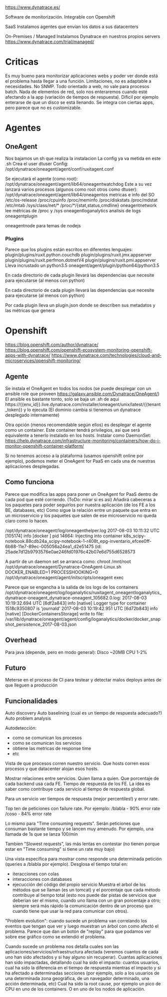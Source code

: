 https://www.dynatrace.es/

Software de monitorización.
Integrable con Openshift

SaaS
Instalamos agentes que envían los datos a sus datacenters


On-Premises / Managed
Instalamos Dynatrace en nuestros propios servers
https://www.dynatrace.com/trial/managed/


# Criticas
Es muy bueno para monitorizar aplicaciones webs y poder ver donde está el problema hasta llegar a una función.
Limitaciones, no es adaptable a necesidades. No SNMP. Todo orientado a web, no vale para procesos batch.
Nada de elementos de red, solo nos enteraremos cuando esté afectando a la app (variación de tiempos de respuesta).
Dificil por ejemplo enterarse de que un disco se está llenando.
Se integra con ciertas apps, pero parece que no es customizable.


# Agentes

## OneAgent
Nos bajamos un sh que realiza la instalacion
La config ya va metida en este .sh
Crea el user dtuser
Config: /opt/dynatrace/oneagent/agent/conf/ruxitagent.conf

Se ejecutará el agente (como root):
/opt/dynatrace/oneagent/agent/lib64/oneagentwatchdog
Este a su vez lanzará varios procesos (algunos como root otros como dtuser):
/opt/dynatrace/oneagent/agent/lib64/oneagentos
  metricas e info del SO /etc/os-release /proc/cpuinfo /proc/meminfo /proc/diskstats /proc/mdstat /etc/mtab /sys/class/net/* /proc/*/{stat,status,cmdline}
oneagentnetwork
  lee métricas de /proc y /sys
oneagentloganalytics
  analisis de logs
oneagentplugin

oneagentnode
  para temas de nodejs

### Plugins
Parece que los plugins están escritos en diferentes lenguajes:
plugin/plugins/ruxit.python.couchdb
plugin/plugins/ruxit.jmx.appserver
plugin/plugins/ruxit.perfmon.dotnetV4
plugin/plugins/ruxit.pmi.appserver
Lleva incrustado un python3.5 oneagent/agent/plugin/python64/python3.5

En cada directorio de cada plugin llevará las dependencias que necesite para ejecutarse (al menos con python)

En cada directorio de cada plugin llevará las dependencias que necesite para ejecutarse (al menos con python)

Por cada plugin lleva un plugin.json donde se describen sus metadatos y las métricas que genera


# Openshift
https://blog.openshift.com/author/dynatrace/
https://blog.openshift.com/openshift-ecosystem-monitoring-openshift-apps-with-dynatrace/
https://www.dynatrace.com/technologies/cloud-and-microservices/openshift-monitoring/

## Agente
Se instala el OneAgent en todos los nodos (se puede desplegar con un ansible role que proveen https://galaxy.ansible.com/Dynatrace/OneAgent/)
El ansible es bastante tonto, solo se baja un .sh de aqui https://{{env_id}}.live.dynatrace.com/installer/oneagent/unix/latest/{{tenant_token}} y lo ejecuta
(El dominio cambia si tienemos un dynatrace desplegado internamente)

Otra opción (menos recomendable según ellos) es desplegar el agente como un container. Este container tendrá privilegios, así que será equivalente a tenerlo instalado en los hosts.
Instalar como DaemonSet: https://help.dynatrace.com/infrastructure-monitoring/containers/how-do-i-monitor-openshift-container-platform/

Si no tenemos acceso a la plataforma (usamos openshift online por ejemplo), podemos meter el OneAgent for PaaS en cada una de nuestras aplicaciones desplegadas.


## Como funciona
Parece que modifica las apps para poner un OneAgent for PaaS dentro de cada pod que esté corriendo. (ToDo: mirar si es asi)
Añadirá cabeceras a los paquetes para poder seguirlos por nuestra aplicación (de los FE a los BE, databases, etc)
Como sigue la relación entre un paquete que entra en un microservicio y los paquetes que salen de ese microservicio no queda claro como lo hacen.

/opt/dynatrace/oneagent/log/oneagenthelper.log
2017-08-03 10:11:32 UTC [105174] info    [docker    ] pid 14664: Injecting into container k8s_scipy-notebook.88cdb24a_scipy-notebook-1-r408t_epg-inventario_efcee0ff-6b88-11e7-89ec-005056a24ea1_d2e51475 (id: 25ade7d12b9793576e0ae246fd01976c42b07e6d755d6528573

A partir de un daemon set se arranca como:
chroot /mnt/root /opt/dynatrace/oneagent/Dynatrace-OneAgent-Linux.sh  DOCKER_ENABLED=1 PROCESSHOOKING=0
  /opt/dynatrace/oneagent/agent/initscripts/oneagent exec

Parece que se engancha a la salida de los logs de los containers
/opt/dynatrace/oneagent/log/loganalytics/ruxitagent_oneagentloganalytics_dynatrace-oneagent_dynatrace-oneagent_105682.0.log:
2017-08-03 10:19:32.694 UTC [6df2a843] info    [native] Logger type for container 1518c9350807 is 'journald'
2017-08-03 10:19:42.951 UTC [6d72b843] info    [native] [DockerContainersStorage]  write to file: /var/lib/dynatrace/oneagent/agent/config/loganalytics/docker/docker_snapshot_persistence_2017-08-03.json



## Overhead
Para java (depende, pero en modo general):
  Disco ~20MB
  CPU 1-2%

## Futuro
Meterse en el proceso de CI para testear y detectar malos deploys antes de que lleguen a producción


## Funcionalidades
Auto discovery
Auto baselining (cual es un tiempo de respuesta adecuado?)
Auto problem analysis

Autodetección:
  - como se comunican los procesos
  - como se comunican los servicios
  - obtiene las metricas de response time
  - etc

Vista de que procesos corren nuestro servicio. Que hosts corren esos procesos y que datacenter alojan esos hosts.

Mostrar relaciones entre servicios.
Quien llama a quien. Que porcentaje de cada backend usa cada FE.
Tiempo de respuesta de los FE.
La idea es saber como contribuye cada servicio al tiempo de respuesta global.

Para un servicio ver tiempos de respuesta (mejor percentiles!) y error rate.

Top ten de peticiones con failure rate. Por ejemplo:
  /blabla - 90% error rate
  /coso - 84% error rate

Lo mismo para "Time consuming requests". Serán peticiones que consuman bastante tiempo y se lancen muy amenudo. Por ejemplo, una llamada de 1s que se lanza 100/min

Tambien "Slowest requests", las más lentas en contestar (no tienen porque estar en "Time consuming" si tiene un rate muy bajo)



Una vista específica para mostrar como responde una determinada petición (queries a /blabla por ejemplo).
Desglosa el tiempo total en:
  - iteracciones con colas
  - interacciones con databases
  - ejecucción del código del propio servicio
Muestra el arbol de los métodos que se llaman (es un tomcat) y el porcentaje que cada método contribuye al tiempo total (esto nos puede dar pistas de servicios que deberian ser el mismo, cuando uno llama con un gran porcentaje a otro; siempre será más rápido la comunicación dentro de un proceso que cuando tiene que usar la red para comunicar con otros).


"Problem evolution": cuando sucede un problema van correlando los eventos que tengan que ver y luego muestran un árbol con como afectó el problema.
Parece que dan un botón de "replay" para que podamos ver sobre ese gráfico como se extendió el problema.


Cuando sucede un problema nos detalla cuales son las aplicaciones/servicios/infraestructura afectada (veremos cuantos de cada uno han sido afectados y si hay alguno sin recuperar).
Cuantas aplicaciones han sido impactadas, detallando cual ha sido el impacto: cuantos usuarios, cual ha sido la diferencia en el tiempo de respuesta mientras el impacto y si ha afectado a determinadas secciones (por ejemplo, solo a los usuarios de una determinada zona geográfica, de un navegador determinado, una acción determinada, etc)
Cual ha sido la root cause, por ejemplo un pico de CPU en uno de los containers. O en uno de los nodos de aplicación.
